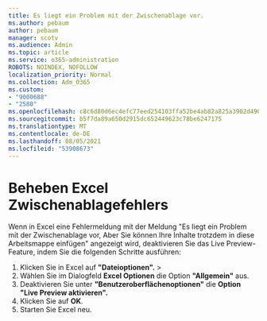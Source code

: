 ```yaml
---
title: Es liegt ein Problem mit der Zwischenablage vor.
ms.author: pebaum
author: pebaum
manager: scotv
ms.audience: Admin
ms.topic: article
ms.service: o365-administration
ROBOTS: NOINDEX, NOFOLLOW
localization_priority: Normal
ms.collection: Adm_O365
ms.custom:
- "9000688"
- "2580"
ms.openlocfilehash: c8c6d80d6ec4efc77eed254103ffa52be4ab82a825a3902d490f7059708e76e8
ms.sourcegitcommit: b5f7da89a650d2915dc652449623c78be6247175
ms.translationtype: MT
ms.contentlocale: de-DE
ms.lasthandoff: 08/05/2021
ms.locfileid: "53908673"
---
```

# <a name="resolving-excel-clipboard-error"></a>Beheben Excel Zwischenablagefehlers

Wenn in Excel eine Fehlermeldung mit der Meldung "Es liegt ein Problem mit der Zwischenablage vor, Aber Sie können Ihre Inhalte trotzdem in diese Arbeitsmappe einfügen" angezeigt wird, deaktivieren Sie das Live Preview-Feature, indem Sie die folgenden Schritte ausführen:

1. Klicken Sie in Excel auf **"Dateioptionen".**  >  
3. Wählen Sie im Dialogfeld **Excel Optionen** die Option **"Allgemein"** aus.
4. Deaktivieren Sie unter **"Benutzeroberflächenoptionen"** die **Option "Live Preview aktivieren".**
5. Klicken Sie auf **OK**.
6. Starten Sie Excel neu.
